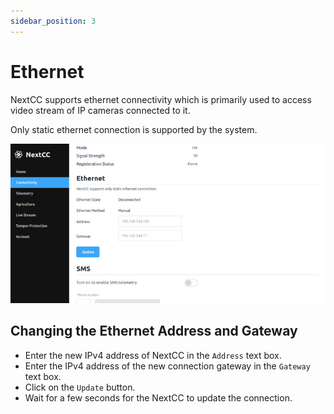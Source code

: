 ```yaml
---
sidebar_position: 3
---
```


# Ethernet

NextCC supports ethernet connectivity which is primarily used to access video stream of IP cameras connected to it.

Only static ethernet connection is supported by the system.

![Ethernet](img/ethernet.jpg)

## Changing the Ethernet Address and Gateway

- Enter the new IPv4 address of NextCC in the `Address` text box.
- Enter the IPv4 address of the new connection gateway in the `Gateway` text box.
- Click on the `Update` button.
- Wait for a few seconds for the NextCC to update the connection.
